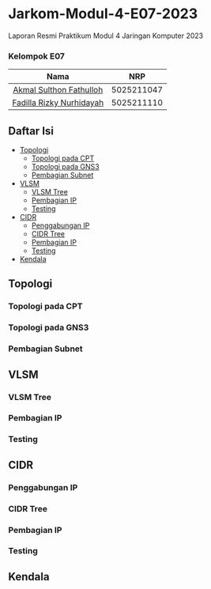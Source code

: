# Jarkom-Modul-4-E07-2023
Laporan Resmi Praktikum Modul 4 Jaringan Komputer 2023

### Kelompok E07
| Nama | NRP |
|:----:|:---:|
| [Akmal Sulthon Fathulloh](https://github.com/afsulthon) | 5025211047 |
| [Fadilla Rizky Nurhidayah](https://github.com/fadillaarn) | 5025211110 |

## Daftar Isi
- [Topologi](#topologi)
  - [Topologi pada CPT](#topologi-pada-cpt)
  - [Topologi pada GNS3](#topologi-pada-gns3)
  - [Pembagian Subnet](#pembagian-subnet)
- [VLSM](#vlsm)
  - [VLSM Tree](#vlsm-tree)
  - [Pembagian IP](#pembagian-ip)
  - [Testing](#testing)
- [CIDR](#cidr)
  - [Penggabungan IP](#penggabungan-ip)
  - [CIDR Tree](#cidr-tree)
  - [Pembagian IP](#pembagian-ip-2)
  - [Testing](#testing-2)
- [Kendala](#kendala)

## Topologi
### Topologi pada CPT 
### Topologi pada GNS3
### Pembagian Subnet

## VLSM
### VLSM Tree
### Pembagian IP
### Testing

## CIDR
### Penggabungan IP
### CIDR Tree
### Pembagian IP
### Testing

## Kendala